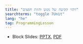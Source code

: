 ```yaml
---
title: "זיהוי תקיעה של מנוע והזזת חפצים"
searchterms: "toggle 7Unit"
lang: "he"
tag: ProgrammingLesson
---
```

 <ul>
 <li class="ng-binding">Block Slides:
 <a href="ProgrammingLessons/MovingObjectsStall-Hebrew.pptx">PPTX</a>,
 <a href="ProgrammingLessons/MovingObjectsStall-Hebrew.pptx.pdf">PDF</a>
 </li>

 </ul>
